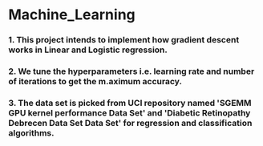 # Machine_Learning

### 1. This project intends to implement how gradient descent works in Linear and Logistic regression. 
### 2. We tune the hyperparameters i.e. learning rate and number of iterations to get the m.aximum accuracy.
### 3. The data set is picked from UCI repository named 'SGEMM GPU kernel performance Data Set' and 'Diabetic Retinopathy Debrecen Data Set Data Set' for regression and classification algorithms.
